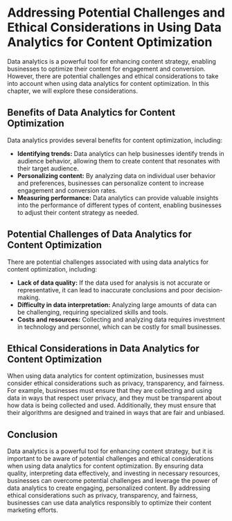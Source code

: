 Addressing Potential Challenges and Ethical Considerations in Using Data Analytics for Content Optimization
======================================================================================================================================================================

Data analytics is a powerful tool for enhancing content strategy, enabling businesses to optimize their content for engagement and conversion. However, there are potential challenges and ethical considerations to take into account when using data analytics for content optimization. In this chapter, we will explore these considerations.

Benefits of Data Analytics for Content Optimization
---------------------------------------------------

Data analytics provides several benefits for content optimization, including:

* **Identifying trends:** Data analytics can help businesses identify trends in audience behavior, allowing them to create content that resonates with their target audience.
* **Personalizing content:** By analyzing data on individual user behavior and preferences, businesses can personalize content to increase engagement and conversion rates.
* **Measuring performance:** Data analytics can provide valuable insights into the performance of different types of content, enabling businesses to adjust their content strategy as needed.

Potential Challenges of Data Analytics for Content Optimization
---------------------------------------------------------------

There are potential challenges associated with using data analytics for content optimization, including:

* **Lack of data quality:** If the data used for analysis is not accurate or representative, it can lead to inaccurate conclusions and poor decision-making.
* **Difficulty in data interpretation:** Analyzing large amounts of data can be challenging, requiring specialized skills and tools.
* **Costs and resources:** Collecting and analyzing data requires investment in technology and personnel, which can be costly for small businesses.

Ethical Considerations in Data Analytics for Content Optimization
-----------------------------------------------------------------

When using data analytics for content optimization, businesses must consider ethical considerations such as privacy, transparency, and fairness. For example, businesses must ensure that they are collecting and using data in ways that respect user privacy, and they must be transparent about how data is being collected and used. Additionally, they must ensure that their algorithms are designed and trained in ways that are fair and unbiased.

Conclusion
----------

Data analytics is a powerful tool for enhancing content strategy, but it is important to be aware of potential challenges and ethical considerations when using data analytics for content optimization. By ensuring data quality, interpreting data effectively, and investing in necessary resources, businesses can overcome potential challenges and leverage the power of data analytics to create engaging, personalized content. By addressing ethical considerations such as privacy, transparency, and fairness, businesses can use data analytics responsibly to optimize their content marketing efforts.
